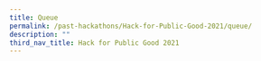 ```yaml
---
title: Queue
permalink: /past-hackathons/Hack-for-Public-Good-2021/queue/
description: ""
third_nav_title: Hack for Public Good 2021
---
```

